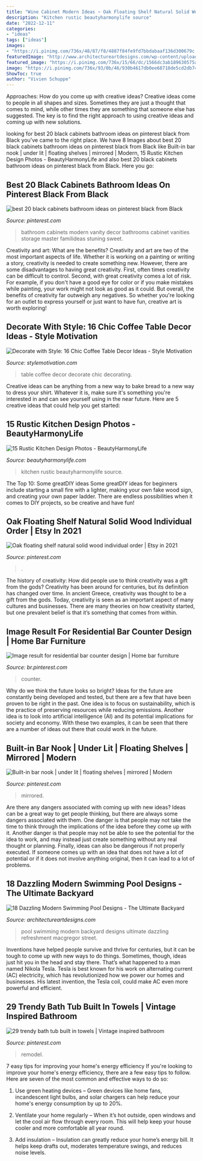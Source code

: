 ```yaml
---
title: "Wine Cabinet Modern Ideas ~ Oak Floating Shelf Natural Solid Wood Individual Order"
description: "Kitchen rustic beautyharmonylife source"
date: "2022-12-11"
categories:
- "ideas"
tags: ["ideas"]
images:
- "https://i.pinimg.com/736x/48/87/f8/4887f84fe9fd7bbdabaaf136d300679c.jpg"
featuredImage: "http://www.architectureartdesigns.com/wp-content/uploads/2016/06/18-Dazzling-Modern-Swimming-Pool-Designs-The-Ultimate-Backyard-Refreshment-17.jpg"
featured_image: "https://i.pinimg.com/736x/15/66/dc/1566dc3ab189630575a941052e1e0ab3.jpg"
image: "https://i.pinimg.com/736x/93/0b/46/930b4617db0ee68718de5cd2db744782.jpg"
ShowToc: true
author: "Vivien Schuppe"
---
```



Approaches: How do you come up with creative ideas?
Creative ideas come to people in all shapes and sizes. Sometimes they are just a thought that comes to mind, while other times they are something that someone else has suggested. The key is to find the right approach to using creative ideas and coming up with new solutions.

	

		
looking for best 20 black cabinets bathroom ideas on pinterest black from Black you've came to the right place. We have 8 Images about best 20 black cabinets bathroom ideas on pinterest black from Black like Built-in bar nook | under lit | floating shelves | mirrored | Modern, 15 Rustic Kitchen Design Photos - BeautyHarmonyLife and also best 20 black cabinets bathroom ideas on pinterest black from Black. Here you go:
		
    
## Best 20 Black Cabinets Bathroom Ideas On Pinterest Black From Black

<img loading=lazy src="https://i.pinimg.com/736x/48/87/f8/4887f84fe9fd7bbdabaaf136d300679c.jpg" onerror="this.onerror=null;this.src='https://tse2.mm.bing.net/th?id=OIP.bF6h8XuwY1TVi6MDxnPglQHaLH&amp;pid=15.1';" alt="best 20 black cabinets bathroom ideas on pinterest black from Black">

_Source: pinterest.com_

>bathroom cabinets modern vanity decor bathrooms cabinet vanities storage master familideas stuning sweet. 

	

Creativity and art: What are the benefits?
Creativity and art are two of the most important aspects of life. Whether it is working on a painting or writing a story, creativity is needed to create something new. However, there are some disadvantages to having great creativity. First, often times creativity can be difficult to control. Second, with great creativity comes a lot of risk. For example, if you don't have a good eye for color or if you make mistakes while painting, your work might not look as good as it could. But overall, the benefits of creativity far outweigh any negatives. So whether you're looking for an outlet to express yourself or just want to have fun, creative art is worth exploring!

    
## Decorate With Style: 16 Chic Coffee Table Decor Ideas - Style Motivation

<img loading=lazy src="https://homebnc.com/homeimg/2017/03/14-coffee-table-decorating-ideas-homebnc.jpg" onerror="this.onerror=null;this.src='https://tse1.mm.bing.net/th?id=OIP.RCLgGQeD3oYN72EC7POd9wHaLK&amp;pid=15.1';" alt="Decorate with Style: 16 Chic Coffee Table Decor Ideas - Style Motivation">

_Source: stylemotivation.com_

>table coffee decor decorate chic decorating. 

	

Creative ideas can be anything from a new way to bake bread to a new way to dress your shirt. Whatever it is, make sure it's something you're interested in and can see yourself using in the near future. Here are 5 creative ideas that could help you get started: 

    
## 15 Rustic Kitchen Design Photos - BeautyHarmonyLife

<img loading=lazy src="https://beautyharmonylife.com/wp-content/uploads/2013/11/003-beartooth-foothills-residence-montana-reclaimed-lumber.jpg" onerror="this.onerror=null;this.src='https://tse2.mm.bing.net/th?id=OIP.LSd75o39CZyT05q1KteJ_AHaLE&amp;pid=15.1';" alt="15 Rustic Kitchen Design Photos - BeautyHarmonyLife">

_Source: beautyharmonylife.com_

>kitchen rustic beautyharmonylife source. 

	

The Top 10: Some greatDIY ideas
Some greatDIY ideas for beginners include starting a small fire with a lighter, making your own fake wood sign, and creating your own paper ladder. There are endless possibilities when it comes to DIY projects, so be creative and have fun!

    
## Oak Floating Shelf Natural Solid Wood Individual Order | Etsy In 2021

<img loading=lazy src="https://i.pinimg.com/736x/56/80/38/568038e0fadd72eedb395e068deaea91.jpg" onerror="this.onerror=null;this.src='https://tse1.mm.bing.net/th?id=OIP.ovQZgN5Evzm1EAo8KYQV1QHaLG&amp;pid=15.1';" alt="Oak floating shelf natural solid wood individual order | Etsy in 2021">

_Source: pinterest.com_

>. 

	

The history of creativity: How did people use to think creativity was a gift from the gods?
Creativity has been around for centuries, but its definition has changed over time. In ancient Greece, creativity was thought to be a gift from the gods. Today, creativity is seen as an important aspect of many cultures and businesses. There are many theories on how creativity started, but one prevalent belief is that it’s something that comes from within.

    
## Image Result For Residential Bar Counter Design | Home Bar Furniture

<img loading=lazy src="https://i.pinimg.com/736x/4e/dc/63/4edc63390e43b934b3d62624caea7956.jpg" onerror="this.onerror=null;this.src='https://tse3.mm.bing.net/th?id=OIP.e_EJnMEtltuqYPc-TvCTvQHaLG&amp;pid=15.1';" alt="Image result for residential bar counter design | Home bar furniture">

_Source: br.pinterest.com_

>counter. 

	

Why do we think the future looks so bright?
Ideas for the future are constantly being developed and tested, but there are a few that have been proven to be right in the past. One idea is to focus on sustainability, which is the practice of preserving resources while reducing emissions. Another idea is to look into artificial intelligence (AI) and its potential implications for society and economy. With these two examples, it can be seen that there are a number of ideas out there that could work in the future.

    
## Built-in Bar Nook | Under Lit | Floating Shelves | Mirrored | Modern

<img loading=lazy src="https://i.pinimg.com/736x/15/66/dc/1566dc3ab189630575a941052e1e0ab3.jpg" onerror="this.onerror=null;this.src='https://tse2.mm.bing.net/th?id=OIP.17MGVNyB1vye_jBUPPuOgwHaKS&amp;pid=15.1';" alt="Built-in bar nook | under lit | floating shelves | mirrored | Modern">

_Source: pinterest.com_

>mirrored. 

	

Are there any dangers associated with coming up with new ideas?
Ideas can be a great way to get people thinking, but there are always some dangers associated with them. One danger is that people may not take the time to think through the implications of the idea before they come up with it. Another danger is that people may not be able to see the potential for the idea to work, and may instead just create something without any real thought or planning. Finally, ideas can also be dangerous if not properly executed. If someone comes up with an idea that does not have a lot of potential or if it does not involve anything original, then it can lead to a lot of problems.

    
## 18 Dazzling Modern Swimming Pool Designs - The Ultimate Backyard

<img loading=lazy src="http://www.architectureartdesigns.com/wp-content/uploads/2016/06/18-Dazzling-Modern-Swimming-Pool-Designs-The-Ultimate-Backyard-Refreshment-17.jpg" onerror="this.onerror=null;this.src='https://tse4.mm.bing.net/th?id=OIP.2ibOm-egAJh-0F1Hxp7qQQHaLF&amp;pid=15.1';" alt="18 Dazzling Modern Swimming Pool Designs - The Ultimate Backyard">

_Source: architectureartdesigns.com_

>pool swimming modern backyard designs ultimate dazzling refreshment macgregor street. 

	

Inventions have helped people survive and thrive for centuries, but it can be tough to come up with new ways to do things. Sometimes, though, ideas just hit you in the head and stay there. That’s what happened to a man named Nikola Tesla. Tesla is best known for his work on alternating current (AC) electricity, which has revolutionized how we power our homes and businesses. His latest invention, the Tesla coil, could make AC even more powerful and efficient.

    
## 29 Trendy Bath Tub Built In Towels | Vintage Inspired Bathroom

<img loading=lazy src="https://i.pinimg.com/736x/93/0b/46/930b4617db0ee68718de5cd2db744782.jpg" onerror="this.onerror=null;this.src='https://tse4.mm.bing.net/th?id=OIP._WQZnFU7h5cwQr31wv8LWwAAAA&amp;pid=15.1';" alt="29 trendy bath tub built in towels | Vintage inspired bathroom">

_Source: pinterest.com_

>remodel. 

	

7 easy tips for improving your home's energy efficiency
If you're looking to improve your home's energy efficiency, there are a few easy tips to follow. Here are seven of the most common and effective ways to do so:
1) Use green heating devices – Green devices like home fans, incandescent light bulbs, and solar chargers can help reduce your home's energy consumption by up to 20%.

2) Ventilate your home regularly – When it’s hot outside, open windows and let the cool air flow through every room. This will help keep your house cooler and more comfortable all year round.

3) Add insulation – Insulation can greatly reduce your home’s energy bill. It helps keep drafts out, moderates temperature swings, and reduces noise levels.


